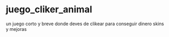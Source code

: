# juego_cliker_animal
un juego corto y breve donde deves de clikear para conseguir dinero skins y mejoras

